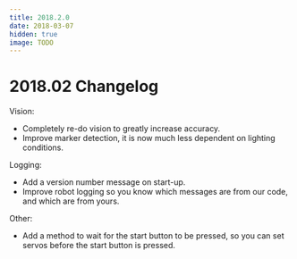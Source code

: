 ```yaml
---
title: 2018.2.0
date: 2018-03-07
hidden: true
image: TODO
---
```


# 2018.02 Changelog

Vision:

- Completely re-do vision to greatly increase accuracy.
- Improve marker detection, it is now much less dependent on lighting conditions.

Logging:

- Add a version number message on start-up.
- Improve robot logging so you know which messages are from our code, and which are from yours.

Other:

- Add a method to wait for the start button to be pressed, so you can set servos before the start button is pressed.

